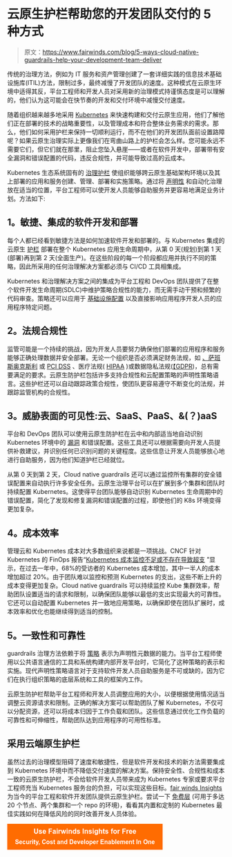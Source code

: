 # 云原生护栏帮助您的开发团队交付的 5 种方式

> 原文：<https://www.fairwinds.com/blog/5-ways-cloud-native-guardrails-help-your-development-team-deliver>

 传统的治理方法，例如为 IT 服务和资产管理创建了一套详细实践的信息技术基础设施库(ITIL)方法，限制过多，最终减慢了开发团队的速度。这种模式在云原生环境中适得其反，平台工程师和开发人员对采用新的治理模式持谨慎态度是可以理解的，他们认为这可能会在快节奏的开发和交付环境中减慢交付速度。

随着组织越来越多地采用 [Kubernetes](http://kubernetes.io/) 来快速构建和交付云原生应用，他们了解他们正在部署的技术的战略重要性，以及管理成本和符合整体业务需求的需求。那么，他们如何采用护栏来保持一切顺利运行，而不在他们的开发团队面前设置路障呢？如果云原生治理实际上更像我们在弯曲山路上的护栏会怎么样。您可能永远不需要它们，但它们就在那里，阻止您坠入悬崖——或者在软件开发中，部署带有安全漏洞和错误配置的代码，违反合规性，并可能导致过高的云成本。

Kubernetes 生态系统固有的 [治理护栏](https://www.fairwinds.com/blog/what-is-kubernetes-governance) 使组织能够跨云原生基础架构环境以及其上部署的应用和服务创建、管理、部署和实施策略。通过将 [声明性](https://www.fairwinds.com/blog/gitops-best-practices-and-the-kubernetes-guardrails-you-need) 和自动化治理放在适当的位置，平台工程师可以使开发人员能够自助服务并更容易地满足业务计划。方法如下:

## 1。敏捷、集成的软件开发和部署

每个人都已经看到敏捷方法是如何加速软件开发和部署的。与 Kubernetes 集成的云原生 [护栏](https://www.fairwinds.com/kubernetes-guardrails-explained-reg) 部署在整个 Kubernetes 应用生命周期中，从第 0 天(规划)到第 1 天(部署)再到第 2 天(全面生产)。在这些阶段的每一个阶段都应用并执行不同的策略，因此所采用的任何治理解决方案都必须与 CI/CD 工具相集成。

Kubernetes 和治理解决方案之间的集成为平台工程和 DevOps 团队提供了在整个软件开发生命周期(SDLC)中维护策略合规性的能力，而无需手动干预和频繁的代码审查。策略还可以应用于 [基础设施配置](https://www.fairwinds.com/blog/why-infrastructure-as-code-scanning-matters-for-kubernetes-configuration) 以及直接影响应用程序开发人员的应用程序特定问题。

## 2。法规合规性

监管可能是一个持续的挑战，因为开发人员要努力确保他们部署的应用程序和服务能够正确处理数据并安全部署。无论一个组织是否必须满足财务法规，如 [、萨班斯奥克斯利](https://www.soxlaw.com/) 或 [PCI DSS](https://www.pcisecuritystandards.org/) 、医疗法规( [HIPAA](https://www.hhs.gov/hipaa/index.html) )或数据隐私法规([【GDPR](https://gdpr-info.eu/))，总有需要满足的要求。云原生防护栏包括许多支持合规性和云配置策略的声明性策略语言。这些护栏还可以自动跟踪政策合规性，使团队更容易遵守不断变化的法规，并跟踪监管机构的合规性。

## 3。威胁表面的可见性:云、SaaS、PaaS、&(？)aaS

平台和 DevOps 团队可以使用云原生防护栏在云中和内部适当地自动识别 Kubernetes 环境中的 [漏洞](https://www.fairwinds.com/blog/mitigate-kubernetes-risk-with-vulnerabilities-explorer) 和错误配置。这些工具还可以根据需要向开发人员提供补救建议，并识别任何已识别问题的关键程度。这些信息让开发人员能够放心地进行自助服务，因为他们知道护栏已经就位。

从第 0 天到第 2 天，Cloud native guardrails 还可以通过监控所有集群的安全错误配置来自动执行许多安全任务。云原生治理平台可以在扩展到多个集群和团队时持续配置 Kubernetes。这使得平台团队能够自动识别 Kubernetes 生命周期中的错误配置，简化了发现和修复漏洞和错误配置的过程，即使他们的 K8s 环境变得更加复杂。

## 4。成本效率

管理云和 Kubernetes 成本对大多数组织来说都是一项挑战。CNCF 针对 Kubernetes 的 FinOps 报告“[Kubernetes 成本监控不足或不存在导致超支](https://www.cncf.io/wp-content/uploads/2021/06/FINOPS_Kubernetes_Report.pdf) ”显示，在过去一年中，68%的受访者的 Kubernetes 成本增加，其中一半人的成本增加超过 20%。由于团队难以监控和预测 Kubernetes 的支出，这些不断上升的成本变得更加复杂。Cloud native guardrails 可以持续监控 Kube 集群效率，帮助团队设置适当的请求和限制，以确保团队能够以最低的支出实现最大的可靠性。它还可以自动配置 Kubernetes 并一致地应用策略，以确保即使在团队扩展时，成本效率和优化也能继续得到适当的控制。

## 5。一致性和可靠性

guardrails 治理方法依赖于将 [策略](https://www.fairwinds.com/polaris) 表示为声明性元数据的能力。当平台工程师使用以公共语言通信的工具和系统构建内部开发平台时，它简化了这种策略的表示和实施。现代声明性策略语言对于支持软件开发人员自助服务是不可或缺的，因为它们在执行组织策略的底层系统和工具的框架内工作。

云原生防护栏帮助平台工程师和开发人员调整应用的大小，以便根据使用情况适当调整云资源请求和限制。正确的解决方案可以帮助团队了解 Kubernetes，不仅可以分配资源，还可以将成本归因于工作负载和团队。这些信息通过优化工作负载的可靠性和可伸缩性，帮助团队达到应用程序的可用性标准。

## 采用云端原生护栏

虽然过去的治理模型阻碍了速度和敏捷性，但是软件开发和技术的新方法需要集成到 Kubernetes 环境中而不降低交付速度的解决方案。保持安全性、合规性和成本一致的云原生防护栏，不会给软件开发人员带来成为 Kubernetes 专家或要求平台工程师充当 Kubernetes 服务台的负担，可以实现这些目标。[fair winds Insights](https://www.fairwinds.com/insights)为当今的平台工程和软件开发团队提供云原生护栏。尝试一下 [免费层](https://www.fairwinds.com/blog/get-started-with-fairwinds-insights-free-tier) (可用于多达 20 个节点、两个集群和一个 repo 的环境)，看看其内置和定制的 Kubernetes 最佳实践如何在降低风险的同时改善开发人员体验。

[![Use Fairwinds Insights for Free Security, Cost and Developer Enablement In One](img/7c86296320eb01b215d8e2755e9c5b9d.png)](https://cta-redirect.hubspot.com/cta/redirect/2184645/34aa4987-a1f9-438a-a145-d7d82d5c479a)